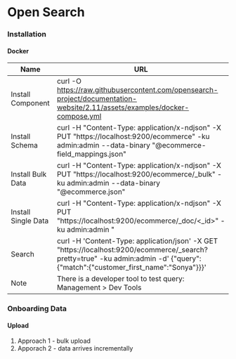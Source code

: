 # Open Search

### Installation
  #### Docker
  Name | URL
  --- | ---
  Install Component | curl -O https://raw.githubusercontent.com/opensearch-project/documentation-website/2.11/assets/examples/docker-compose.yml
  Install Schema | curl -H "Content-Type: application/x-ndjson" -X PUT "https://localhost:9200/ecommerce" -ku admin:admin --data-binary "@ecommerce-field_mappings.json"
  Install Bulk Data | curl -H "Content-Type: application/x-ndjson" -X PUT "https://localhost:9200/ecommerce/_bulk" -ku admin:admin --data-binary "@ecommerce.json"
  Install Single Data | curl -H "Content-Type: application/x-ndjson" -X PUT "https://localhost:9200/ecommerce/_doc/<_id>" -ku admin:admin <data>"
  Search |  curl -H 'Content-Type: application/json' -X GET "https://localhost:9200/ecommerce/_search?pretty=true" -ku admin:admin -d' {"query":{"match":{"customer_first_name":"Sonya"}}}'
  Note | There is a developer tool to test query:   Management > Dev Tools

### Onboarding Data
  #### Upload 
  1. Approach 1 - bulk upload
  2. Apporach 2 - data arrives incrementally
